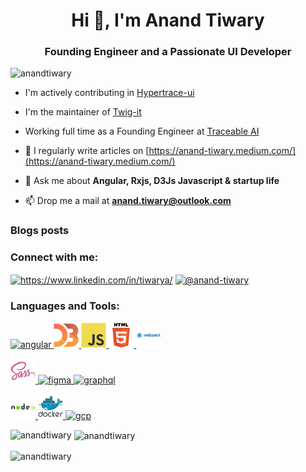 <h1 align="center">Hi 👋, I'm Anand Tiwary</h1>
<h3 align="center">Founding Engineer and a Passionate UI Developer</h3>

<p align="left"> <img src="https://komarev.com/ghpvc/?username=anandtiwary&label=Profile%20views&color=0e75b6&style=flat" alt="anandtiwary" /> </p>

- I'm actively contributing in [Hypertrace-ui](https://github.com/hypertrace/hypertrace-ui)

- I'm the maintainer of [Twig-it](https://github.com/orgs/twig-it)

- Working full time as a Founding Engineer at [Traceable AI](https://www.traceable.ai/)

- 📝 I regularly write articles on [https://anand-tiwary.medium.com/](https://anand-tiwary.medium.com/)

- 💬 Ask me about **Angular, Rxjs, D3Js Javascript & startup life**

- 📫 Drop me a mail at **anand.tiwary@outlook.com**

### Blogs posts

<!-- BLOG-POST-LIST:START -->
<!-- BLOG-POST-LIST:END -->

<h3 align="left">Connect with me:</h3>
<p align="left">
<a href="https://linkedin.com/in/tiwarya/" target="blank"><img align="center" src="https://raw.githubusercontent.com/rahuldkjain/github-profile-readme-generator/master/src/images/icons/Social/linked-in-alt.svg" alt="https://www.linkedin.com/in/tiwarya/" height="30" width="40" /></a>
<a href="https://medium.com/@anand-tiwary" target="blank"><img align="center" src="https://raw.githubusercontent.com/rahuldkjain/github-profile-readme-generator/master/src/images/icons/Social/medium.svg" alt="@anand-tiwary" height="30" width="40" /></a>
</p>

<h3 align="left">Languages and Tools:</h3>
<p align="left"> 
  <a href="https://angular.io" target="_blank"> 
   <img src="https://angular.io/assets/images/logos/angular/angular.svg" alt="angular" width="40" height="40"/> 
  </a> 
    <a href="https://d3js.org/" target="_blank"> 
    <img src="https://raw.githubusercontent.com/devicons/devicon/master/icons/d3js/d3js-original.svg" alt="d3js" width="40" height="40"/> 
  </a> 
  
  <a href="https://developer.mozilla.org/en-US/docs/Web/JavaScript" target="_blank"> 
    <img src="https://raw.githubusercontent.com/devicons/devicon/master/icons/javascript/javascript-original.svg" alt="javascript" width="40" height="40"/> 
  </a>  <a href="https://www.w3.org/html/" target="_blank"> 
    <img src="https://raw.githubusercontent.com/devicons/devicon/master/icons/html5/html5-original-wordmark.svg" alt="html5" width="40" height="40"/> 
  </a> <a href="https://webpack.js.org" target="_blank"> <img src="https://raw.githubusercontent.com/devicons/devicon/d00d0969292a6569d45b06d3f350f463a0107b0d/icons/webpack/webpack-original-wordmark.svg" alt="webpack" width="40" height="40"/> </a> 
  
  <a href="https://sass-lang.com" target="_blank"> <img src="https://raw.githubusercontent.com/devicons/devicon/master/icons/sass/sass-original.svg" alt="sass" width="40" height="40"/> 
  </a> 
    <a href="https://www.figma.com/" target="_blank"> 
    <img src="https://www.vectorlogo.zone/logos/figma/figma-icon.svg" alt="figma" width="40" height="40"/> 
  </a> 
    <a href="https://graphql.org" target="_blank"> 
    <img src="https://www.vectorlogo.zone/logos/graphql/graphql-icon.svg" alt="graphql" width="40" height="40"/> 
  </a> 
  
  <a href="https://nodejs.org" target="_blank"> <img src="https://raw.githubusercontent.com/devicons/devicon/master/icons/nodejs/nodejs-original-wordmark.svg" alt="nodejs" width="40" height="40"/> 
  </a> 
  <a href="https://www.docker.com/" target="_blank"> 
    <img src="https://raw.githubusercontent.com/devicons/devicon/master/icons/docker/docker-original-wordmark.svg" alt="docker" width="40" height="40"/> 
  </a> 
  <a href="https://cloud.google.com" target="_blank"> 
    <img src="https://www.vectorlogo.zone/logos/google_cloud/google_cloud-icon.svg" alt="gcp" width="40" height="40"/> 
  </a> 
</p>

<p><img align="left" src="https://github-readme-stats.vercel.app/api/top-langs?username=anandtiwary&show_icons=true&locale=en&layout=compact" alt="anandtiwary" /></p>

<p>&nbsp;<img align="center" src="https://github-readme-stats.vercel.app/api?username=anandtiwary&show_icons=true&locale=en" alt="anandtiwary" /></p>

<p><img align="center" src="https://github-readme-streak-stats.herokuapp.com/?user=anandtiwary&" alt="anandtiwary" /></p>
